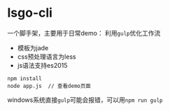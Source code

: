 # lsgo-cli
一个脚手架，主要用于日常demo：
利用`gulp`优化工作流 

 - 模板为jade
 - css预处理语言为less
 - js语法支持es2015
```
npm install
node app.js  // 查看demo页面
```
windows系统直接`gulp`可能会报错，可以用`npm run gulp`
